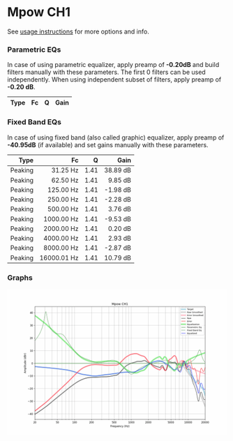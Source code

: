 # Mpow CH1
See [usage instructions](https://github.com/jaakkopasanen/AutoEq#usage) for more options and info.

### Parametric EQs
In case of using parametric equalizer, apply preamp of **-0.20dB** and build filters manually
with these parameters. The first 0 filters can be used independently.
When using independent subset of filters, apply preamp of **-0.20 dB**.

| Type   | Fc   | Q   | Gain   |
|-------:|-----:|----:|-------:|

### Fixed Band EQs
In case of using fixed band (also called graphic) equalizer, apply preamp of **-40.95dB**
(if available) and set gains manually with these parameters.

| Type    | Fc          |    Q | Gain     |
|--------:|------------:|-----:|---------:|
| Peaking | 31.25 Hz    | 1.41 | 38.89 dB |
| Peaking | 62.50 Hz    | 1.41 | 9.85 dB  |
| Peaking | 125.00 Hz   | 1.41 | -1.98 dB |
| Peaking | 250.00 Hz   | 1.41 | -2.28 dB |
| Peaking | 500.00 Hz   | 1.41 | 3.76 dB  |
| Peaking | 1000.00 Hz  | 1.41 | -9.53 dB |
| Peaking | 2000.00 Hz  | 1.41 | 0.20 dB  |
| Peaking | 4000.00 Hz  | 1.41 | 2.93 dB  |
| Peaking | 8000.00 Hz  | 1.41 | -2.87 dB |
| Peaking | 16000.01 Hz | 1.41 | 10.79 dB |

### Graphs
![](./Mpow%20CH1.png)